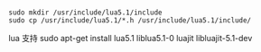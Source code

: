 ### 

```
sudo mkdir /usr/include/lua5.1/include
sudo cp /usr/include/lua5.1/*.h /usr/include/lua5.1/include/
```

lua 支持
sudo apt-get install lua5.1 liblua5.1-0 luajit libluajit-5.1-dev